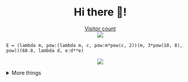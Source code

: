 <h1 align="center">Hi there 👋!</h1>


<a href="https://profile-counter.glitch.me/nshaibu/count.svg"><p align="center"> Visitor count<br> <img src="https://profile-counter.glitch.me/nshaibu/count.svg" /></a>
<!--
**nshaibu/nshaibu** is a ✨ _special_ ✨ repository because its `README.md` (this file) appears on your GitHub profile.

Here are some ideas to get you started:

- 🔭 I’m currently working on ...
- 🌱 I’m currently learning ...
- 👯 I’m looking to collaborate on ...
- 🤔 I’m looking for help with ...
- 💬 Ask me about ...
- 📫 How to reach me: ...
- 😄 Pronouns: ...
- ⚡ Fun fact: ...
-->

```
E = (lambda m, pow:(lambda m, c, pow:m*pow(c, 2))(m, 3*pow(10, 8), pow))(68.8, lambda d, e:d**e)
```

<p align="center">
  <a href= "https://github.com/nshaibu/github-readme-stats"><img src="https://github-readme-stats.vercel.app/api?username=nshaibu&count_private=true&theme=tokyonight&include_all_commits=true&show_icons=true" /></a>
</p>

<details>
  <summary> More things </summary>
  <br>
    <p>
        <a href= "https://github.com/nshaibu/github-readme-stats"><img src= "https://github-readme-stats.vercel.app/api/top-langs/?username=nshaibu&layout=compact" /></a>
    </p>
</details>


